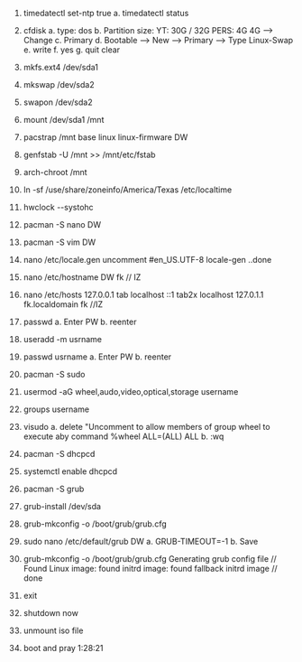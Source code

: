 1. timedatectl set-ntp true
    a. timedatectl status
2. cfdisk 
    a. type: dos
    b. Partition size: YT: 30G / 32G   PERS: 4G 4G --> Change
    c. Primary
    d. Bootable --> New --> Primary --> Type Linux-Swap 
    e. write
    f. yes
    g. quit
        clear
3. mkfs.ext4 /dev/sda1
4. mkswap /dev/sda2
5. swapon /dev/sda2
6. mount /dev/sda1 /mnt
7. pacstrap /mnt base linux linux-firmware
    DW
8. genfstab -U /mnt >> /mnt/etc/fstab
9. arch-chroot /mnt
10. ln -sf /use/share/zoneinfo/America/Texas /etc/localtime
11. hwclock --systohc
12. pacman -S nano
    DW
13. pacman -S vim
    DW
14. nano /etc/locale.gen
    uncomment #en_US.UTF-8
    locale-gen ..done
    
15. nano /etc/hostname 
    DW fk // IZ
16. nano /etc/hosts
    127.0.0.1 tab localhost
    ::1     tab2x localhost
    127.0.1.1 fk.localdomain fk //IZ
17. passwd
    a. Enter PW
    b. reenter
18. useradd -m usrname
19. passwd usrname
    a. Enter PW
    b. reenter
20. pacman -S sudo
21. usermod -aG wheel,audo,video,optical,storage username
22. groups username
23. visudo
    a. delete "Uncomment to allow members of group wheel to execute aby command %wheel ALL=(ALL) ALL 
    b. :wq
24. pacman -S dhcpcd
25. systemctl enable dhcpcd
26. pacman -S grub
27. grub-install /dev/sda
28. grub-mkconfig -o /boot/grub/grub.cfg
29. sudo nano /etc/default/grub
    DW 
    a. GRUB-TIMEOUT=-1
    b. Save 
30. grub-mkconfig -o /boot/grub/grub.cfg
    Generating grub config file // Found Linux image: found initrd image: found fallback initrd image // done 
31. exit
32. shutdown now
33. unmount iso file
34. boot and pray 1:28:21